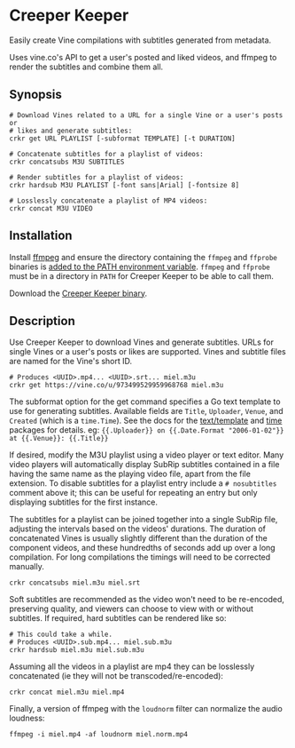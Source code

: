 # Creeper Keeper

Easily create Vine compilations with subtitles generated from metadata.

Uses vine.co's API to get a user's posted and liked videos, and ffmpeg to render the subtitles and combine them all.

## Synopsis

    # Download Vines related to a URL for a single Vine or a user's posts or
    # likes and generate subtitles:
    crkr get URL PLAYLIST [-subformat TEMPLATE] [-t DURATION]

    # Concatenate subtitles for a playlist of videos:
    crkr concatsubs M3U SUBTITLES

    # Render subtitles for a playlist of videos:
    crkr hardsub M3U PLAYLIST [-font sans|Arial] [-fontsize 8]

    # Losslessly concatenate a playlist of MP4 videos:
    crkr concat M3U VIDEO

## Installation

Install [ffmpeg](https://ffmpeg.org/download.html) and ensure the directory containing the `ffmpeg` and `ffprobe` binaries is [added to the PATH environment variable](http://www.howtogeek.com/118594/how-to-edit-your-system-path-for-easy-command-line-access/). `ffmpeg` and `ffprobe` must be in a directory in `PATH` for Creeper Keeper to be able to call them.

Download the [Creeper Keeper binary](TODO).

## Description

Use Creeper Keeper to download Vines and generate subtitles. URLs for single Vines or a user's posts or likes are supported. Vines and subtitle files are named for the Vine's short ID.

    # Produces <UUID>.mp4... <UUID>.srt... miel.m3u
    crkr get https://vine.co/u/973499529959968768 miel.m3u

The subformat option for the get command specifies a Go text template to use for generating subtitles. Available fields are `Title`, `Uploader`, `Venue`, and `Created` (which is a `time.Time`). See the docs for the [text/template](https://golang.org/pkg/text/template/) and [time](https://golang.org/pkg/time/) packages for details. eg: `{{.Uploader}} on {{.Date.Format "2006-01-02"}} at {{.Venue}}: {{.Title}}`

If desired, modify the M3U playlist using a video player or text editor. Many video players will automatically display SubRip subtitles contained in a file having the same name as the playing video file, apart from the file extension. To disable subtitles for a playlist entry include a `# nosubtitles` comment above it; this can be useful for repeating an entry but only displaying subtitles for the first instance. 

The subtitles for a playlist can be joined together into a single SubRip file, adjusting the intervals based on the videos' durations. The duration of concatenated Vines is usually slightly different than the duration of the component videos, and these hundredths of seconds add up over a long compilation. For long compilations the timings will need to be corrected manually.

    crkr concatsubs miel.m3u miel.srt

Soft subtitles are recommended as the video won't need to be re-encoded, preserving quality, and viewers can choose to view with or without subtitles. If required, hard subtitles can be rendered like so:

    # This could take a while.
    # Produces <UUID>.sub.mp4... miel.sub.m3u
    crkr hardsub miel.m3u miel.sub.m3u

Assuming all the videos in a playlist are mp4 they can be losslessly concatenated (ie they will not be transcoded/re-encoded):

    crkr concat miel.m3u miel.mp4

Finally, a version of ffmpeg with the `loudnorm` filter can normalize the audio loudness:

    ffmpeg -i miel.mp4 -af loudnorm miel.norm.mp4
